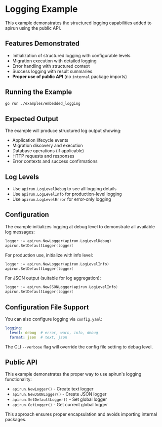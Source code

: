 # Logging Example

This example demonstrates the structured logging capabilities added to apirun using the public API.

## Features Demonstrated

- Initialization of structured logging with configurable levels
- Migration execution with detailed logging
- Error handling with structured context
- Success logging with result summaries
- **Proper use of public API** (no `internal` package imports)

## Running the Example

```bash
go run ./examples/embedded_logging
```

## Expected Output

The example will produce structured log output showing:

- Application lifecycle events
- Migration discovery and execution
- Database operations (if applicable)
- HTTP requests and responses
- Error contexts and success confirmations

## Log Levels

- Use `apirun.LogLevelDebug` to see all logging details
- Use `apirun.LogLevelInfo` for production-level logging
- Use `apirun.LogLevelError` for error-only logging

## Configuration

The example initializes logging at debug level to demonstrate all available log messages:

```go
logger := apirun.NewLogger(apirun.LogLevelDebug)
apirun.SetDefaultLogger(logger)
```

For production use, initialize with info level:

```go
logger := apirun.NewLogger(apirun.LogLevelInfo)
apirun.SetDefaultLogger(logger)
```

For JSON output (suitable for log aggregation):

```go
logger := apirun.NewJSONLogger(apirun.LogLevelInfo)
apirun.SetDefaultLogger(logger)
```

## Configuration File Support

You can also configure logging via `config.yaml`:

```yaml
logging:
  level: debug  # error, warn, info, debug
  format: json  # text, json
```

The CLI `--verbose` flag will override the config file setting to debug level.

## Public API

This example demonstrates the proper way to use apirun's logging functionality:

- `apirun.NewLogger()` - Create text logger
- `apirun.NewJSONLogger()` - Create JSON logger
- `apirun.SetDefaultLogger()` - Set global logger
- `apirun.GetLogger()` - Get current global logger

This approach ensures proper encapsulation and avoids importing internal packages.
